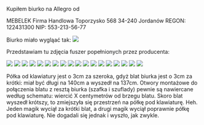 Kupiłem biurko na Allegro od 

MEBELEK Firma Handlowa
Toporzysko 568
34-240 Jordanów
REGON: 122431300
NIP: 553-213-56-77

Biurko miało wygląać tak:
![](tak_mialo_wygladac.png)


Przedstawiam tu zdjęcia fuszer popełnionych przez producenta:

![](01.jpg)
![](02.jpg)
![](03.jpg)
![](04.jpg)
![](05.jpg)
![](06.jpg)
![](07.jpg)
![](08.jpg)
![](09.jpg)
![](10.jpg)
![](11.jpg)
![](12.jpg)
![](13.jpg)
![](14.jpg)
![](15.jpg)
![](16.jpg)
![](17.jpg)
![](18.jpg)


Półka od klawiatury jest o 3cm za szeroka, gdyż blat biurka jest o 3cm za krótki: miał być długi na 140cm a wyszedł na 137cm. Otwory montażowe do połączenia blatu z resztą biurka (szafka i szuflady) pewnie są nawiercane według schematu: wiercić X centymetrów od brzegu blatu. Skoro blat wyszedł krótszy, to zmiejszyła się przestrzeń na półkę pod klawiaturę. Heh. Jeden magik wyciął za krótki blat, a drugi magik wyciął poprawnie półkę pod klawiaturę. Nie dogadali się jednak i wyszło, jak zwykle.
